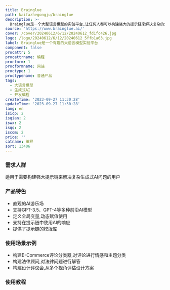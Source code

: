 ```yaml
---
title: Brainglue
path: kaifazhegongju/brainglue
description: >-
  Brainglue是一个大型语言模型的实验平台,让任何人都可以构建强大的提示链来解决复杂的生成式AI问题。Brainglue提供了一个直观的AI游乐场,使得制作和实现提示链变得轻而易举。用户可以通过调整上下文窗口和温度设置,来实验不同的AI配置。Brainglue支持GPT-3.5、GPT-4等多种前沿AI模型,并计划很快增加更多模型支持。用户可以定义全局变量,在提示链中动态赋值使用。Brainglue支持在提示链中使用AI的响应来告知下一个提示,实现更复杂和合理的输出。Brainglue提供了提示链的模版库,增强了AI的推理能力。
source: 'https://www.brainglue.ai/'
cover: /cover/20240612/6/12/20240612_fd1fc426.jpg
logo: /logo/20240612/6/12/20240612_5ffb1a63.jpg
label: Brainglue是一个有趣的大语言模型实验平台
component: false
procattr: 5
procattrname: 编程
procform: 1
procformname: 网站
proctype: 1
proctypename: 普通产品
tags:
  - 大语言模型
  - 生成式AI
  - 开发编程
createTime: '2023-09-27 11:30:28'
updateTime: '2023-09-27 11:30:28'
lang: en
isicp: 2
isqian: 2
iswx: 2
isqq: 2
iscom: 2
price: ''
catname: 编程
sort: 13406
---
```




### 需求人群
适用于需要构建强大提示链来解决复杂生成式AI问题的用户

### 产品特色
- 直观的AI游乐场
- 支持GPT-3.5、GPT-4等多种前沿AI模型
- 定义全局变量,动态赋值使用
- 支持在提示链中使用AI的响应
- 提供了提示链的模版库

### 使用场景示例
- 构建E-Commerce评论分类器,对评论进行情感和主题分类
- 构建法律顾问,对法律问题进行解答
- 构建设计评议会,从多个视角评估设计方案

### 使用教程


  
